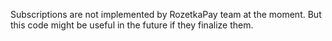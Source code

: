 Subscriptions are not implemented by RozetkaPay team at the moment.
But this code might be useful in the future if they finalize them.